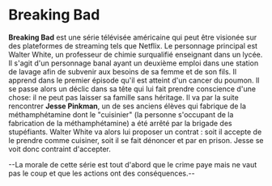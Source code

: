 # Breaking Bad
**Breaking Bad** est une série télévisée américaine qui peut être visionée sur des plateformes de streaming tels que Netflix.
Le personnage principal est Walter White, un professeur de chimie surqualifié enseignant dans un lycée. Il s'agit d'un personnage banal ayant un deuxième emploi dans une station de lavage afin de subvenir aux besoins de sa femme et de son fils. Il apprend dans le premier épisode qu'il est atteint d'un cancer du poumon. Il se passe alors un déclic dans sa tête qui lui fait prendre conscience d'une chose: il ne peut pas laisser sa famille sans héritage.
Il va par la suite rencontrer **Jesse Pinkman**, un de ses anciens élèves qui fabrique de la méthamphétamine dont le "cuisinier" (la personne s'occupant de la fabrication de la méthamphétamine) a été arrêté par la brigade des stupéfiants. Walter White va alors lui proposer un contrat : soit il accepte de le prendre comme cuisiner, soit il se fait dénoncer et par en prison. Jesse se voit donc contraint d'accepter.







--La morale de cette série est tout d'abord que le crime paye mais ne vaut pas le coup et que les actions ont des conséquences.--

